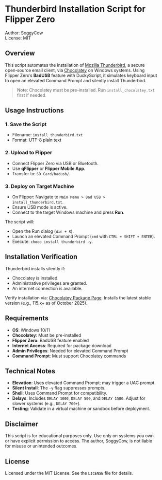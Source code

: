 # Thunderbird Installation Script for Flipper Zero

Author: SoggyCow  
License: MIT

## Overview

This script automates the installation of [Mozilla Thunderbird](https://www.thunderbird.net/), a secure open-source email client, via [Chocolatey](https://chocolatey.org/) on Windows systems. Using Flipper Zero’s **BadUSB** feature with DuckyScript, it simulates keyboard input to open an elevated Command Prompt and silently install Thunderbird.

> Note: Chocolatey must be pre-installed. Run `install_chocolatey.txt` first if needed.

## Usage Instructions

### 1. Save the Script
- Filename: `install_thunderbird.txt`
- Format: UTF-8 plain text

### 2. Upload to Flipper
- Connect Flipper Zero via USB or Bluetooth.
- Use **qFlipper** or **Flipper Mobile App**.
- Transfer to: `SD Card/badusb/`.

### 3. Deploy on Target Machine
- On Flipper: Navigate to `Main Menu > Bad USB > install_thunderbird.txt`.
- Ensure USB mode is active.
- Connect to the target Windows machine and press **Run**.

The script will:
- Open the Run dialog (`Win + R`).
- Launch an elevated Command Prompt (`cmd` with `CTRL + SHIFT + ENTER`).
- Execute: `choco install thunderbird -y`.

## Installation Verification

Thunderbird installs silently if:
- Chocolatey is installed.
- Administrative privileges are granted.
- An internet connection is available.

Verify installation via: [Chocolatey Package Page](https://community.chocolatey.org/packages/thunderbird). Installs the latest stable version (e.g., 115.x+ as of October 2025).

## Requirements

- **OS**: Windows 10/11
- **Chocolatey**: Must be pre-installed
- **Flipper Zero**: BadUSB feature enabled
- **Internet Access**: Required for package download
- **Admin Privileges**: Needed for elevated Command Prompt
- **Command Prompt**: Must support Chocolatey commands

## Technical Notes

- **Elevation**: Uses elevated Command Prompt; may trigger a UAC prompt.
- **Silent Install**: The `-y` flag suppresses prompts.
- **Shell**: Uses Command Prompt for compatibility.
- **Delays**: Includes `DELAY 1000`, `DELAY 500`, and `DELAY 1500`. Adjust for slower systems (e.g., `DELAY 700+`).
- **Testing**: Validate in a virtual machine or sandbox before deployment.

## Disclaimer

This script is for educational purposes only. Use only on systems you own or have explicit permission to access. The author, SoggyCow, is not liable for misuse or unintended outcomes.

## License

Licensed under the MIT License. See the `LICENSE` file for details.